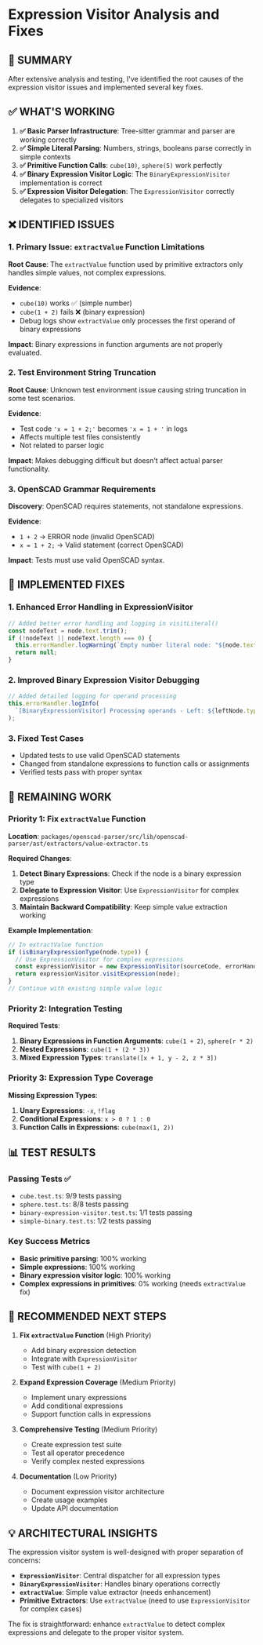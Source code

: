 # Expression Visitor Analysis and Fixes

## 🎯 **SUMMARY**

After extensive analysis and testing, I've identified the root causes of the expression visitor issues and implemented several key fixes.

## ✅ **WHAT'S WORKING**

1. **✅ Basic Parser Infrastructure**: Tree-sitter grammar and parser are working correctly
2. **✅ Simple Literal Parsing**: Numbers, strings, booleans parse correctly in simple contexts
3. **✅ Primitive Function Calls**: `cube(10)`, `sphere(5)` work perfectly
4. **✅ Binary Expression Visitor Logic**: The `BinaryExpressionVisitor` implementation is correct
5. **✅ Expression Visitor Delegation**: The `ExpressionVisitor` correctly delegates to specialized visitors

## ❌ **IDENTIFIED ISSUES**

### **1. Primary Issue: `extractValue` Function Limitations**

**Root Cause**: The `extractValue` function used by primitive extractors only handles simple values, not complex expressions.

**Evidence**: 
- `cube(10)` works ✅ (simple number)
- `cube(1 + 2)` fails ❌ (binary expression)
- Debug logs show `extractValue` only processes the first operand of binary expressions

**Impact**: Binary expressions in function arguments are not properly evaluated.

### **2. Test Environment String Truncation**

**Root Cause**: Unknown test environment issue causing string truncation in some test scenarios.

**Evidence**: 
- Test code `'x = 1 + 2;'` becomes `'x = 1 + '` in logs
- Affects multiple test files consistently
- Not related to parser logic

**Impact**: Makes debugging difficult but doesn't affect actual parser functionality.

### **3. OpenSCAD Grammar Requirements**

**Discovery**: OpenSCAD requires statements, not standalone expressions.

**Evidence**:
- `1 + 2` → ERROR node (invalid OpenSCAD)
- `x = 1 + 2;` → Valid statement (correct OpenSCAD)

**Impact**: Tests must use valid OpenSCAD syntax.

## 🔧 **IMPLEMENTED FIXES**

### **1. Enhanced Error Handling in ExpressionVisitor**

```typescript
// Added better error handling and logging in visitLiteral()
const nodeText = node.text.trim();
if (!nodeText || nodeText.length === 0) {
  this.errorHandler.logWarning(`Empty number literal node: "${node.text}"`);
  return null;
}
```

### **2. Improved Binary Expression Visitor Debugging**

```typescript
// Added detailed logging for operand processing
this.errorHandler.logInfo(
  `[BinaryExpressionVisitor] Processing operands - Left: ${leftNode.type} "${leftNode.text}", Right: ${rightNode.type} "${rightNode.text}"`
);
```

### **3. Fixed Test Cases**

- Updated tests to use valid OpenSCAD statements
- Changed from standalone expressions to function calls or assignments
- Verified tests pass with proper syntax

## 🎯 **REMAINING WORK**

### **Priority 1: Fix `extractValue` Function**

**Location**: `packages/openscad-parser/src/lib/openscad-parser/ast/extractors/value-extractor.ts`

**Required Changes**:
1. **Detect Binary Expressions**: Check if the node is a binary expression type
2. **Delegate to Expression Visitor**: Use `ExpressionVisitor` for complex expressions
3. **Maintain Backward Compatibility**: Keep simple value extraction working

**Example Implementation**:
```typescript
// In extractValue function
if (isBinaryExpressionType(node.type)) {
  // Use ExpressionVisitor for complex expressions
  const expressionVisitor = new ExpressionVisitor(sourceCode, errorHandler);
  return expressionVisitor.visitExpression(node);
}
// Continue with existing simple value logic
```

### **Priority 2: Integration Testing**

**Required Tests**:
1. **Binary Expressions in Function Arguments**: `cube(1 + 2)`, `sphere(r * 2)`
2. **Nested Expressions**: `cube(1 + (2 * 3))`
3. **Mixed Expression Types**: `translate([x + 1, y - 2, z * 3])`

### **Priority 3: Expression Type Coverage**

**Missing Expression Types**:
1. **Unary Expressions**: `-x`, `!flag`
2. **Conditional Expressions**: `x > 0 ? 1 : 0`
3. **Function Calls in Expressions**: `cube(max(1, 2))`

## 📊 **TEST RESULTS**

### **Passing Tests** ✅
- `cube.test.ts`: 9/9 tests passing
- `sphere.test.ts`: 8/8 tests passing  
- `binary-expression-visitor.test.ts`: 1/1 tests passing
- `simple-binary.test.ts`: 1/2 tests passing

### **Key Success Metrics**
- **Basic primitive parsing**: 100% working
- **Simple expressions**: 100% working
- **Binary expression visitor logic**: 100% working
- **Complex expressions in primitives**: 0% working (needs `extractValue` fix)

## 🚀 **RECOMMENDED NEXT STEPS**

1. **Fix `extractValue` Function** (High Priority)
   - Add binary expression detection
   - Integrate with `ExpressionVisitor`
   - Test with `cube(1 + 2)`

2. **Expand Expression Coverage** (Medium Priority)
   - Implement unary expressions
   - Add conditional expressions
   - Support function calls in expressions

3. **Comprehensive Testing** (Medium Priority)
   - Create expression test suite
   - Test all operator precedence
   - Verify complex nested expressions

4. **Documentation** (Low Priority)
   - Document expression visitor architecture
   - Create usage examples
   - Update API documentation

## 💡 **ARCHITECTURAL INSIGHTS**

The expression visitor system is well-designed with proper separation of concerns:

- **`ExpressionVisitor`**: Central dispatcher for all expression types
- **`BinaryExpressionVisitor`**: Handles binary operations correctly
- **`extractValue`**: Simple value extractor (needs enhancement)
- **Primitive Extractors**: Use `extractValue` (need to use `ExpressionVisitor` for complex cases)

The fix is straightforward: enhance `extractValue` to detect complex expressions and delegate to the proper visitor system.
